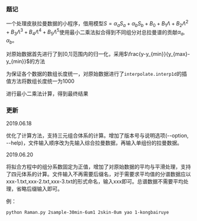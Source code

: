 ### 题记

一个处理皮肤拉曼数据的小程序，借用模型$S=\alpha_a S_a+\alpha_b S_b+B_0+B_1\Lambda+B_2\Lambda^2+B_3\Lambda^3+B_4\Lambda^4+B_5\Lambda^5$使用最小二乘法拟合得到不同组分对总拉曼谱的贡献$\alpha_a,\alpha_b$。

对原始数据首先进行了到[0,1]范围内的归一化，采用$\frac{y-y_{min}}{y_{max}-y_{min}}$的方法

为保证各个数据的数组长度统一，对原始数据进行了`interpolate.interp1d`的插值方法将数组长度统一为1000

进行最小二乘法计算，得到最终结果

### 更新

2019.06.18

优化了计算方法，支持三元组合体系的计算。增加了版本号与说明选项(--option, --help)，文件输入顺序改为先输入综合拉曼数据，再输入单组份的拉曼数据。

2019.06.20

将拟合方程中的组分系数固定为正值，增加了对原始数据的平均与平滑处理，支持了四元体系的计算。文件输入不再需要后缀名，对于需要求平均值的分谱数据应以xxx-1.txt,xxx-2.txt,xxx-3.txt的形式命名，输入xxx即可。总谱数据不需要平均处理，省略后缀输入即可。

例：

    python Raman.py 2sample-30min-6um1 2skin-0um yao 1-kongbairuye